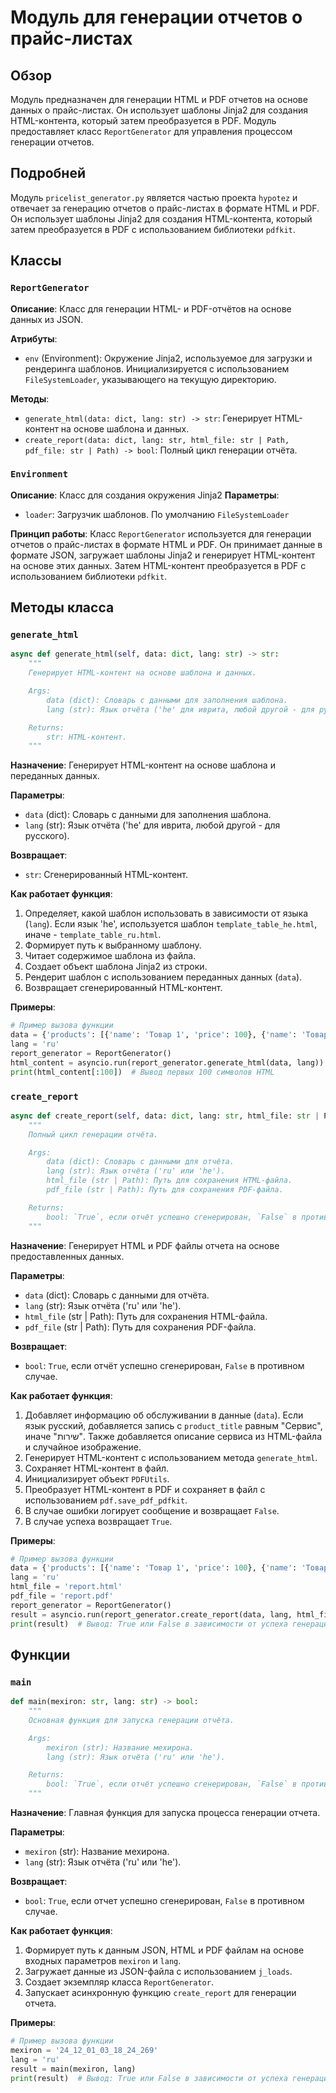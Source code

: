 # Модуль для генерации отчетов о прайс-листах

## Обзор

Модуль предназначен для генерации HTML и PDF отчетов на основе данных о прайс-листах. Он использует шаблоны Jinja2 для создания HTML-контента, который затем преобразуется в PDF. Модуль предоставляет класс `ReportGenerator` для управления процессом генерации отчетов.

## Подробней

Модуль `pricelist_generator.py` является частью проекта `hypotez` и отвечает за генерацию отчетов о прайс-листах в формате HTML и PDF. Он использует шаблоны Jinja2 для создания HTML-контента, который затем преобразуется в PDF с использованием библиотеки `pdfkit`.

## Классы

### `ReportGenerator`

**Описание**: Класс для генерации HTML- и PDF-отчётов на основе данных из JSON.

**Атрибуты**:

-   `env` (Environment): Окружение Jinja2, используемое для загрузки и рендеринга шаблонов. Инициализируется с использованием `FileSystemLoader`, указывающего на текущую директорию.

**Методы**:

-   `generate_html(data: dict, lang: str) -> str`: Генерирует HTML-контент на основе шаблона и данных.
-   `create_report(data: dict, lang: str, html_file: str | Path, pdf_file: str | Path) -> bool`: Полный цикл генерации отчёта.

### `Environment`
**Описание**: Класс для создания окружения Jinja2
**Параметры**:
- `loader`: Загрузчик шаблонов. По умолчанию `FileSystemLoader`

**Принцип работы**:
Класс `ReportGenerator` используется для генерации отчетов о прайс-листах в формате HTML и PDF. Он принимает данные в формате JSON, загружает шаблоны Jinja2 и генерирует HTML-контент на основе этих данных. Затем HTML-контент преобразуется в PDF с использованием библиотеки `pdfkit`.

## Методы класса

### `generate_html`

```python
async def generate_html(self, data: dict, lang: str) -> str:
    """
    Генерирует HTML-контент на основе шаблона и данных.

    Args:
        data (dict): Словарь с данными для заполнения шаблона.
        lang (str): Язык отчёта ('he' для иврита, любой другой - для русского).

    Returns:
        str: HTML-контент.
    """
```

**Назначение**: Генерирует HTML-контент на основе шаблона и переданных данных.

**Параметры**:

-   `data` (dict): Словарь с данными для заполнения шаблона.
-   `lang` (str): Язык отчёта ('he' для иврита, любой другой - для русского).

**Возвращает**:

-   `str`: Сгенерированный HTML-контент.

**Как работает функция**:

1.  Определяет, какой шаблон использовать в зависимости от языка (`lang`). Если язык 'he', используется шаблон `template_table_he.html`, иначе - `template_table_ru.html`.
2.  Формирует путь к выбранному шаблону.
3.  Читает содержимое шаблона из файла.
4.  Создает объект шаблона Jinja2 из строки.
5.  Рендерит шаблон с использованием переданных данных (`data`).
6.  Возвращает сгенерированный HTML-контент.

**Примеры**:

```python
# Пример вызова функции
data = {'products': [{'name': 'Товар 1', 'price': 100}, {'name': 'Товар 2', 'price': 200}]}
lang = 'ru'
report_generator = ReportGenerator()
html_content = asyncio.run(report_generator.generate_html(data, lang))
print(html_content[:100])  # Вывод первых 100 символов HTML
```

### `create_report`

```python
async def create_report(self, data: dict, lang: str, html_file: str | Path, pdf_file: str | Path) -> bool:
    """
    Полный цикл генерации отчёта.

    Args:
        data (dict): Словарь с данными для отчёта.
        lang (str): Язык отчёта ('ru' или 'he').
        html_file (str | Path): Путь для сохранения HTML-файла.
        pdf_file (str | Path): Путь для сохранения PDF-файла.

    Returns:
        bool: `True`, если отчёт успешно сгенерирован, `False` в противном случае.
    """
```

**Назначение**: Генерирует HTML и PDF файлы отчета на основе предоставленных данных.

**Параметры**:

-   `data` (dict): Словарь с данными для отчёта.
-   `lang` (str): Язык отчёта ('ru' или 'he').
-   `html_file` (str | Path): Путь для сохранения HTML-файла.
-   `pdf_file` (str | Path): Путь для сохранения PDF-файла.

**Возвращает**:

-   `bool`: `True`, если отчёт успешно сгенерирован, `False` в противном случае.

**Как работает функция**:

1.  Добавляет информацию об обслуживании в данные (`data`). Если язык русский, добавляется запись с `product_title` равным "Сервис", иначе "שירות". Также добавляется описание сервиса из HTML-файла и случайное изображение.
2.  Генерирует HTML-контент с использованием метода `generate_html`.
3.  Сохраняет HTML-контент в файл.
4.  Инициализирует объект `PDFUtils`.
5.  Преобразует HTML-контент в PDF и сохраняет в файл с использованием `pdf.save_pdf_pdfkit`.
6.  В случае ошибки логирует сообщение и возвращает `False`.
7.  В случае успеха возвращает `True`.

**Примеры**:

```python
# Пример вызова функции
data = {'products': [{'name': 'Товар 1', 'price': 100}, {'name': 'Товар 2', 'price': 200}]}
lang = 'ru'
html_file = 'report.html'
pdf_file = 'report.pdf'
report_generator = ReportGenerator()
result = asyncio.run(report_generator.create_report(data, lang, html_file, pdf_file))
print(result)  # Вывод: True или False в зависимости от успеха генерации
```

## Функции

### `main`

```python
def main(mexiron: str, lang: str) -> bool:
    """
    Основная функция для запуска генерации отчёта.

    Args:
        mexiron (str): Название мехирона.
        lang (str): Язык отчёта ('ru' или 'he').

    Returns:
        bool: `True`, если отчёт успешно сгенерирован, `False` в противном случае.
    """
```

**Назначение**: Главная функция для запуска процесса генерации отчета.

**Параметры**:

-   `mexiron` (str): Название мехирона.
-   `lang` (str): Язык отчёта ('ru' или 'he').

**Возвращает**:

-   `bool`: `True`, если отчет успешно сгенерирован, `False` в противном случае.

**Как работает функция**:

1.  Формирует путь к данным JSON, HTML и PDF файлам на основе входных параметров `mexiron` и `lang`.
2.  Загружает данные из JSON-файла с использованием `j_loads`.
3.  Создает экземпляр класса `ReportGenerator`.
4.  Запускает асинхронную функцию `create_report` для генерации отчета.

**Примеры**:

```python
# Пример вызова функции
mexiron = '24_12_01_03_18_24_269'
lang = 'ru'
result = main(mexiron, lang)
print(result)  # Вывод: True или False в зависимости от успеха генерации
```